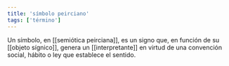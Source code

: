 ```yaml
---
title: 'símbolo peirciano'
tags: ['término']
---
```


Un símbolo, en [[semiótica peirciana]], es un signo que, en función de su [[objeto sígnico]], genera un [[interpretante]] en virtud de una convención social, hábito o ley que establece el sentido.
